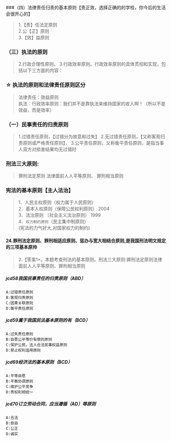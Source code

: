 ###（四）法律责任归责的基本原则【责正效，选择正确的的学校，你今后的生活会很开心的】
>   1.【责】任法定原则      
    2.公【正】原则      
    3.【效】益原则      

### （三）执法的原则
>   2.行政合理性原则。
    3.行政效率原则。行政效率原则的具体贯彻和实现，包括以下三方面的内容：

### ☆ 执法的原则和法律责任原则区分
>   法律责任：效益原则    
    执法：行政效率原则：我们并不是靠执法来维持国家的收入啊！（所以不是效益，而是效率）
    

### （一）民事责任的归责原则
>   1.过错责任原则，【过错分为故意和过失】
    2.无过错责任原则，【又称客观归责原则或严格责任原则】，
    3.公平责任原则，又称衡平责任原则，是指当事人双方对损害结果均无过错时

### 刑法三大原则:
>   罪刑法定原则
    法律面前人人平等原则、
    罪刑相当原则  

### 宪法的基本原则【主人法治】
>   1．人民主权原则（权力属于人民原则）    
    2．基本人权原则（保障公民权利原则） 2004    
    3．法治原则 （社会主义法治原则） 1999    
    4．`权力制约原则`（民主集中制原则）     
    (宪法的力气好大,对国家权力的制约)
    
#### 24.罪刑法定原则、罪刑相适应原则、惩办与宽大相结合原则,是我国刑法明文规定的三项基本原帅
>   2.【答案1×。本题考查刑法的基本原则。刑法三大原则:罪刑法定原则法律面前人人平等原则、罪刑相当原则    


##### jcd58我国民事责任的归责原则（ABD）
    A:过错责任原则
    B:客观归责原则
    C:因果关联原则
    D:衡平责任原则

##### jcd59属于我国民法基本原则的有（BCD）
    A:过失责任原则
    B:自愿公平等价有偿的原则
    C:保护公民，法人合法民事权益原则
    D:禁止权利滥用原则


##### jcd69经济法的基本原则（BCD）
    A:平等自愿
    B:平衡协调原则
    C:维护公平竞争
    D:责权利相统一

##### jcd70订立劳动合同，应当遵循（AD）等原则
    A:合法
    B:自由
    C:公正
    D:诚实



























        